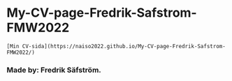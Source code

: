 # My-CV-page-Fredrik-Safstrom-FMW2022

`[Min CV-sida](https://naiso2022.github.io/My-CV-page-Fredrik-Safstrom-FMW2022/)`

### Made by: Fredrik Säfström.
